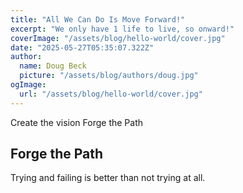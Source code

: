 ```yaml
---
title: "All We Can Do Is Move Forward!"
excerpt: "We only have 1 life to live, so onward!"
coverImage: "/assets/blog/hello-world/cover.jpg"
date: "2025-05-27T05:35:07.322Z"
author:
  name: Doug Beck
  picture: "/assets/blog/authors/doug.jpg"
ogImage:
  url: "/assets/blog/hello-world/cover.jpg"
---
```


Create the vision
Forge the Path

## Forge the Path

Trying and failing is better than not trying at all.